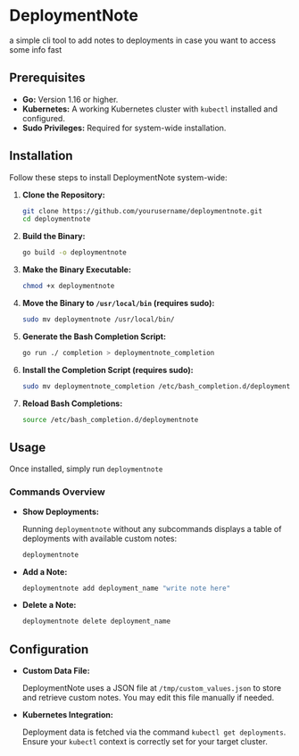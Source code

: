 # DeploymentNote

a simple cli tool to add notes to deployments in case you want to access some info fast

## Prerequisites

- **Go:** Version 1.16 or higher.
- **Kubernetes:** A working Kubernetes cluster with `kubectl` installed and configured.
- **Sudo Privileges:** Required for system-wide installation.

## Installation

Follow these steps to install DeploymentNote system-wide:

1. **Clone the Repository:**

   ```bash
   git clone https://github.com/yourusername/deploymentnote.git
   cd deploymentnote
   ```

2. **Build the Binary:**

   ```bash
   go build -o deploymentnote
   ```

3. **Make the Binary Executable:**

   ```bash
   chmod +x deploymentnote
   ```

4. **Move the Binary to `/usr/local/bin` (requires sudo):**

   ```bash
   sudo mv deploymentnote /usr/local/bin/
   ```

5. **Generate the Bash Completion Script:**

   ```bash
   go run ./ completion > deploymentnote_completion
   ```

6. **Install the Completion Script (requires sudo):**

   ```bash
   sudo mv deploymentnote_completion /etc/bash_completion.d/deploymentnote
   ```

7. **Reload Bash Completions:**

   ```bash
   source /etc/bash_completion.d/deploymentnote
   ```

## Usage

Once installed, simply run `deploymentnote` 

### Commands Overview

- **Show Deployments:**

  Running `deploymentnote` without any subcommands displays a table of deployments with available custom notes:

  ```bash
  deploymentnote
  ```

- **Add a Note:**

  ```bash
  deploymentnote add deployment_name "write note here"
  ```

- **Delete a Note:**

  ```bash
  deploymentnote delete deployment_name
  ```


## Configuration

- **Custom Data File:**

  DeploymentNote uses a JSON file at `/tmp/custom_values.json` to store and retrieve custom notes. You may edit this file manually if needed.

- **Kubernetes Integration:**

  Deployment data is fetched via the command `kubectl get deployments`. Ensure your `kubectl` context is correctly set for your target cluster.
